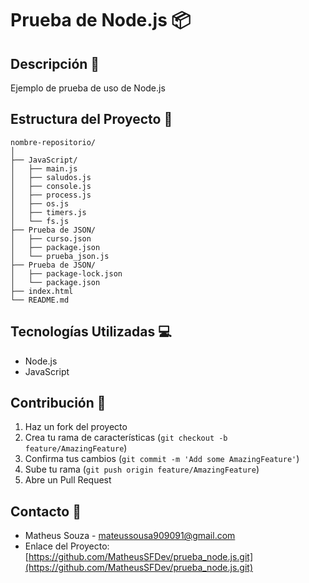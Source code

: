 # Prueba de Node.js 📦

## Descripción 📝
Ejemplo de prueba de uso de Node.js

## Estructura del Proyecto 📁
```
nombre-repositorio/
│
├── JavaScript/
│   ├── main.js
│   ├── saludos.js
│   ├── console.js
│   ├── process.js
│   ├── os.js
│   ├── timers.js
│   └── fs.js
├── Prueba de JSON/
│   ├── curso.json
│   ├── package.json
│   └── prueba_json.js
├── Prueba de JSON/
│   ├── package-lock.json
│   └── package.json
├── index.html
└── README.md

```

## Tecnologías Utilizadas 💻
- Node.js
- JavaScript

## Contribución 🤝
1. Haz un fork del proyecto
2. Crea tu rama de características (`git checkout -b feature/AmazingFeature`)
3. Confirma tus cambios (`git commit -m 'Add some AmazingFeature'`)
4. Sube tu rama (`git push origin feature/AmazingFeature`)
5. Abre un Pull Request

## Contacto 📧
- Matheus Souza - [mateussousa909091@gmail.com](mailto:mateussousa909091@gmail.com)
- Enlace del Proyecto: [https://github.com/MatheusSFDev/prueba_node.js.git](https://github.com/MatheusSFDev/prueba_node.js.git)
